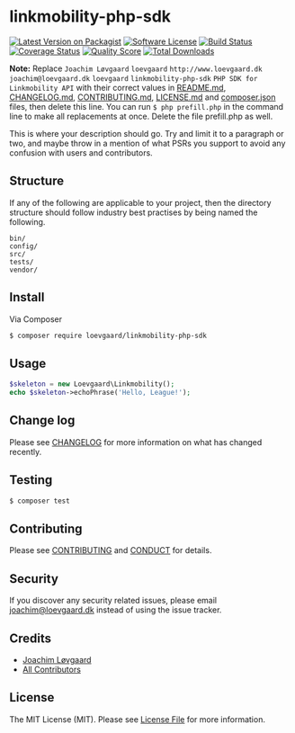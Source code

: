 # linkmobility-php-sdk

[![Latest Version on Packagist][ico-version]][link-packagist]
[![Software License][ico-license]](LICENSE.md)
[![Build Status][ico-travis]][link-travis]
[![Coverage Status][ico-scrutinizer]][link-scrutinizer]
[![Quality Score][ico-code-quality]][link-code-quality]
[![Total Downloads][ico-downloads]][link-downloads]

**Note:** Replace ```Joachim Løvgaard``` ```loevgaard``` ```http://www.loevgaard.dk``` ```joachim@loevgaard.dk``` ```loevgaard``` ```linkmobility-php-sdk``` ```PHP SDK for Linkmobility API``` with their correct values in [README.md](README.md), [CHANGELOG.md](CHANGELOG.md), [CONTRIBUTING.md](CONTRIBUTING.md), [LICENSE.md](LICENSE.md) and [composer.json](composer.json) files, then delete this line. You can run `$ php prefill.php` in the command line to make all replacements at once. Delete the file prefill.php as well.

This is where your description should go. Try and limit it to a paragraph or two, and maybe throw in a mention of what
PSRs you support to avoid any confusion with users and contributors.

## Structure

If any of the following are applicable to your project, then the directory structure should follow industry best practises by being named the following.

```
bin/        
config/
src/
tests/
vendor/
```


## Install

Via Composer

``` bash
$ composer require loevgaard/linkmobility-php-sdk
```

## Usage

``` php
$skeleton = new Loevgaard\Linkmobility();
echo $skeleton->echoPhrase('Hello, League!');
```

## Change log

Please see [CHANGELOG](CHANGELOG.md) for more information on what has changed recently.

## Testing

``` bash
$ composer test
```

## Contributing

Please see [CONTRIBUTING](CONTRIBUTING.md) and [CONDUCT](CONDUCT.md) for details.

## Security

If you discover any security related issues, please email joachim@loevgaard.dk instead of using the issue tracker.

## Credits

- [Joachim Løvgaard][link-author]
- [All Contributors][link-contributors]

## License

The MIT License (MIT). Please see [License File](LICENSE.md) for more information.

[ico-version]: https://img.shields.io/packagist/v/loevgaard/linkmobility-php-sdk.svg?style=flat-square
[ico-license]: https://img.shields.io/badge/license-MIT-brightgreen.svg?style=flat-square
[ico-travis]: https://img.shields.io/travis/loevgaard/linkmobility-php-sdk/master.svg?style=flat-square
[ico-scrutinizer]: https://img.shields.io/scrutinizer/coverage/g/loevgaard/linkmobility-php-sdk.svg?style=flat-square
[ico-code-quality]: https://img.shields.io/scrutinizer/g/loevgaard/linkmobility-php-sdk.svg?style=flat-square
[ico-downloads]: https://img.shields.io/packagist/dt/loevgaard/linkmobility-php-sdk.svg?style=flat-square

[link-packagist]: https://packagist.org/packages/loevgaard/linkmobility-php-sdk
[link-travis]: https://travis-ci.org/loevgaard/linkmobility-php-sdk
[link-scrutinizer]: https://scrutinizer-ci.com/g/loevgaard/linkmobility-php-sdk/code-structure
[link-code-quality]: https://scrutinizer-ci.com/g/loevgaard/linkmobility-php-sdk
[link-downloads]: https://packagist.org/packages/loevgaard/linkmobility-php-sdk
[link-author]: https://github.com/loevgaard
[link-contributors]: ../../contributors
